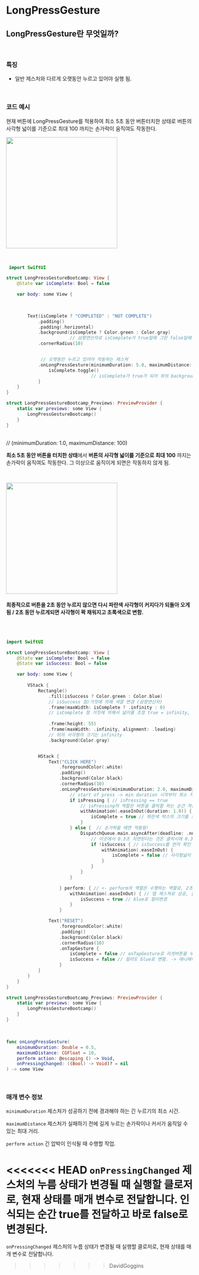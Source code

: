 # LongPressGesture

## LongPressGesture란 무엇일까?
<br>


### 특징
- 일반 제스처와 다르게 오랫동안 누르고 있어야 실행 됨.

<br>

### 코드 예시

현재 버튼에 LongPressGesture를 적용하여 최소 5초 동안 버튼터치한 상태로 버튼의 사각형 넓이를 기준으로 최대 100 까지는 손가락이 움직여도 작동한다.

<img src="https://github.com/HunyongSeong/SwiftUIStudy/assets/108869319/90944dc9-20fd-447e-bbb5-5a8db13dedd0
" width="300" >

<br>

```swift
 import SwiftUI

struct LongPressGestureBootcamp: View {
    @State var isComplete: Bool = false

    var body: some View {
        

        
        Text(isComplete ? "COMPLETED" : "NOT COMPLETE")
            .padding()
            .padding(.horizontal)
            .background(isComplete ? Color.green : Color.gray) 
						// 삼항연산자로 isComplete가 true일때 그린 false일때 gray 
            .cornerRadius(10)


             // 오랫동안 누르고 있어야 작동하는 제스쳐
            .onLongPressGesture(minimumDuration: 5.0, maximumDistance: 100) { 
                isComplete.toggle() 
								// isComplete가 true가 되어 위의 background에 변화를 주게됨
            }
    }
}

struct LongPressGestureBootcamp_Previews: PreviewProvider {
    static var previews: some View {
        LongPressGestureBootcamp()
    }
}
```
<br>
// (minimumDuration: 1.0, maximumDistance: 100) 

**최소 5초 동안 버튼을 터치한 상태**에서 **버튼의 사각형 넓이를 기준으로 최대 100** 까지는 손가락이 움직여도 작동한다. 그 이상으로 움직이게 되면은 작동하지 않게 됨.

<br>

<img src="https://github.com/HunyongSeong/SwiftUIStudy/assets/108869319/08579f13-7b39-45cd-b3a5-ed160b5db9e6
" width="300" >

#### 최종적으로 버튼을 2초 동안 누르지 않으면 다시 파란색 사각형이 커지다가 되돌아 오게됨 / 2초 동안 누르게되면 사각형이 꽉 채워지고 초록색으로 변함.

<br>


```swift

import SwiftUI

struct LongPressGestureBootcamp: View {
    @State var isComplete: Bool = false
    @State var isSuccess: Bool = false

    var body: some View {
        
        VStack {
            Rectangle()
                .fill(isSuccess ? Color.green : Color.blue)
                // isSuccess 참/거짓에 의해 색깔 변경 (삼항연산자)
                .frame(maxWidth: isComplete ? .infinity : 0)
                // isComplete 참 거짓에 의해서 넓이를 조정 true = infinity, false = 0
            
                .frame(height: 55)
                .frame(maxWidth: .infinity, alignment: .leading)
                // 뒤의 사각형의 크기는 infinity
                .background(Color.gray)


            HStack {
                Text("CLICK HERE")
                    .foregroundColor(.white)
                    .padding()
                    .background(Color.black)
                    .cornerRadius(10)
                    .onLongPressGesture(minimumDuration: 2.0, maximumDistance: 50) { (isPressing) in //isPressing: Bool
                        // start of press -> min duration 시작부터 최소 지속 시간.
                        if isPressing { // isPressing == true
                            // isPressing의 역할은 버튼을 클릭할 하는 순간 작동되며, else는 손가락을 떼면 다시 작동된다. (2초 라는 제한 없이 그냥 클릭시 적용!)
                            withAnimation(.easeInOut(duration: 1.0)) { // 시작과 끝을 천천히하는 애니메이션 (1 초 동안 작동)
                                isComplete = true // 파란색 박스의 크기를 조정
                            }
                        } else {  // 손가락을 떼면 적용됨!
                            DispatchQueue.main.asyncAfter(deadline: .now() + 0.3) { // 0.3초의 지연
                                // 이곳에서 0.3초 지연된다는 것은 클릭시에 0.3초 동안 버튼을 누른것과 같은 효과를 주어서 사각형이 커진다.
                                if !isSuccess { // isSuccess를 먼저 확인 후 성공 못하면 되돌리기 위함.
                                    withAnimation(.easeInOut) {
                                        isComplete = false // 사각형넓이 줄이기
                                    }
                                }
                            } 
                        }

                    } perform: { // <- perform의 역할은 수행하는 역할로, 2초 동안 버튼을 눌렀을 때!.
                        withAnimation(.easeInOut) { // 탭 제스쳐로 성공, 실패
                            isSuccess = true // blue로 컬러변경
                        }
                    }

                Text("RESET")
                    .foregroundColor(.white)
                    .padding()
                    .background(Color.black)
                    .cornerRadius(10)
                    .onTapGesture {
                        isComplete = false // onTapGesture로 리셋버튼을 누르게 되면 바로 사각형 크기가 0이 되고
                        isSuccess = false // 컬러도 blue로 변함. -> 애니메이션 주지 않았기 때문에 바로 바뀜
                    }
            }
        }
    }
}

struct LongPressGestureBootcamp_Previews: PreviewProvider {
    static var previews: some View {
        LongPressGestureBootcamp()
    }
}
```

<br>

```swift
func onLongPressGesture(
    minimumDuration: Double = 0.5,
    maximumDistance: CGFloat = 10,
    perform action: @escaping () -> Void,
    onPressingChanged: ((Bool) -> Void)? = nil
) -> some View
```

<br>

### 매개 변수 정보

`minimumDuration` 제스처가 성공하기 전에 경과해야 하는 긴 누르기의 최소 시간.

`maximumDistance` 제스처가 실패하기 전에 길게 누르는 손가락이나 커서가 움직일 수 있는 최대 거리.

`perform action` 긴 압박이 인식될 때 수행할 작업.

<<<<<<< HEAD
`onPressingChanged` 제스처의 누름 상태가 변경될 때 실행할 클로저로, 현재 상태를 매개 변수로 전달합니다. 인식되는 순간 true를 전달하고 바로 false로 변경된다.
=======
`onPressingChanged` 제스처의 누름 상태가 변경될 때 실행할 클로저로, 현재 상태를 매개 변수로 전달합니다.
>>>>>>> DavidGoggins
